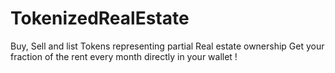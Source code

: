 # TokenizedRealEstate
Buy, Sell and list Tokens representing partial Real estate ownership
Get your fraction of the rent every month directly in your wallet !

